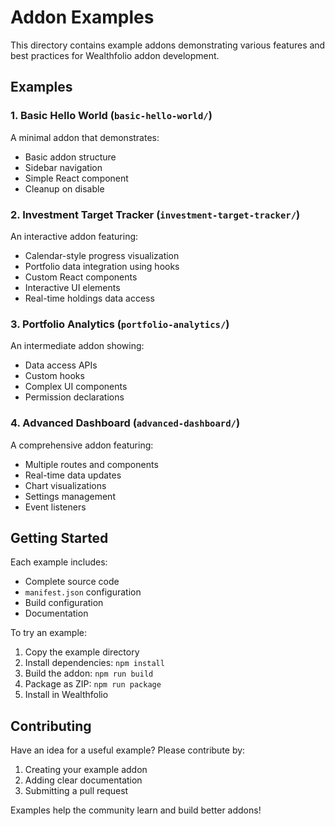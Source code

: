 # Addon Examples

This directory contains example addons demonstrating various features and best practices for Wealthfolio addon development.

## Examples

### 1. Basic Hello World (`basic-hello-world/`)
A minimal addon that demonstrates:
- Basic addon structure
- Sidebar navigation
- Simple React component
- Cleanup on disable

### 2. Investment Target Tracker (`investment-target-tracker/`)
An interactive addon featuring:
- Calendar-style progress visualization
- Portfolio data integration using hooks
- Custom React components
- Interactive UI elements
- Real-time holdings data access

### 3. Portfolio Analytics (`portfolio-analytics/`)
An intermediate addon showing:
- Data access APIs
- Custom hooks
- Complex UI components
- Permission declarations

### 4. Advanced Dashboard (`advanced-dashboard/`)
A comprehensive addon featuring:
- Multiple routes and components
- Real-time data updates
- Chart visualizations
- Settings management
- Event listeners

## Getting Started

Each example includes:
- Complete source code
- `manifest.json` configuration
- Build configuration
- Documentation

To try an example:

1. Copy the example directory
2. Install dependencies: `npm install`
3. Build the addon: `npm run build`
4. Package as ZIP: `npm run package`
5. Install in Wealthfolio

## Contributing

Have an idea for a useful example? Please contribute by:
1. Creating your example addon
2. Adding clear documentation
3. Submitting a pull request

Examples help the community learn and build better addons!

